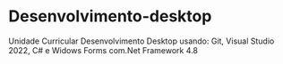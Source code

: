 # Desenvolvimento-desktop
Unidade Curricular Desenvolvimento Desktop usando: Git, Visual Studio 2022, C# e Widows Forms com.Net Framework 4.8
